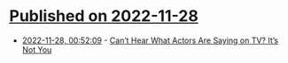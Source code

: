 # [Published on 2022-11-28](index.md)

* [2022-11-28, 00:52:09](https://news.ycombinator.com/item?id=33768616) - [Can’t Hear What Actors Are Saying on TV? It’s Not You](https://www.wsj.com/articles/cant-hear-what-actors-are-saying-on-tv-its-not-you-probably-11669400315)

